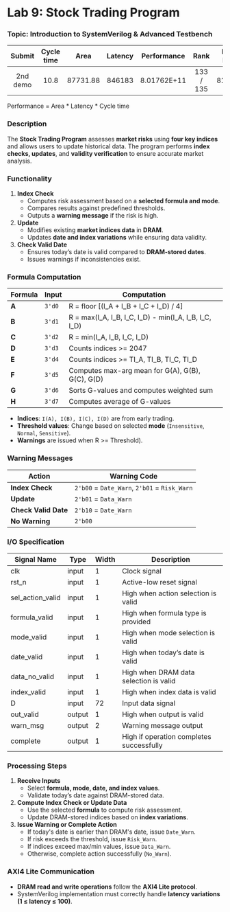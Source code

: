 # Lab 9: Stock Trading Program

### Topic: Introduction to SystemVerilog & Advanced Testbench

| Submit | Cycle time | Area | Latency | Performance | Rank | Pass Rate|
| :---: | :---: | :---: | :---: | :---: | :---: | :---: |
| 2nd demo | 10.8 | 87731.88 | 846183 | 8.01762E+11 | 133 / 135 | 81.32% |

Performance = Area * Latency * Cycle time

### Description
The **Stock Trading Program** assesses **market risks** using **four key indices** and allows users to update historical data. The program performs **index checks, updates**, and **validity verification** to ensure accurate market analysis. 

### Functionality
1. **Index Check**
    - Computes risk assessment based on a **selected formula and mode**.
    - Compares results against predefined thresholds.
    - Outputs a **warning message** if the risk is high.
2. **Update**
    - Modifies existing **market indices data** in **DRAM**.
    - Updates **date and index variations** while ensuring data validity.
3. **Check Valid Date**
    - Ensures today’s date is valid compared to **DRAM-stored dates**.
    - Issues warnings if inconsistencies exist.

### Formula Computation
| Formula | Input | Computation |
|---------|------|-------------|
| **A**  | `3'd0` | R = floor [(I_A + I_B + I_C + I_D) / 4] |
| **B**  | `3'd1` | R = max(I_A, I_B, I_C, I_D) - min(I_A, I_B, I_C, I_D) |
| **C**  | `3'd2` | R = min(I_A, I_B, I_C, I_D) |
| **D**  | `3'd3` | Counts indices >= 2047 |
| **E**  | `3'd4` | Counts indices >= TI_A, TI_B, TI_C, TI_D |
| **F**  | `3'd5` | Computes max-arg mean for G(A), G(B), G(C), G(D) |
| **G**  | `3'd6` | Sorts G-values and computes weighted sum |
| **H**  | `3'd7` | Computes average of G-values |

- **Indices**: `I(A), I(B), I(C), I(D)` are from early trading.
- **Threshold values**: Change based on selected **mode** (`Insensitive`, `Normal`, `Sensitive`).
- **Warnings** are issued when R >= Threshold).

### Warning Messages
| Action | Warning Code |
|--------|--------------|
| **Index Check** | `2'b00` = `Date_Warn`, `2'b01` = `Risk_Warn` |
| **Update** | `2'b01` = `Data_Warn` |
| **Check Valid Date** | `2'b10` = `Date_Warn` |
| **No Warning** | `2'b00` |

### I/O Specification
| Signal Name  | Type   | Width | Description |
|-------------|--------|------|-------------|
| clk         | input  | 1    | Clock signal |
| rst_n       | input  | 1    | Active-low reset signal |
| sel_action_valid | input  | 1  | High when action selection is valid |
| formula_valid | input  | 1  | High when formula type is provided |
| mode_valid  | input  | 1    | High when mode selection is valid |
| date_valid  | input  | 1    | High when today’s date is valid |
| data_no_valid | input  | 1  | High when DRAM data selection is valid |
| index_valid | input  | 1    | High when index data is valid |
| D           | input  | 72   | Input data signal |
| out_valid   | output | 1    | High when output is valid |
| warn_msg    | output | 2    | Warning message output |
| complete    | output | 1    | High if operation completes successfully |

### Processing Steps
1. **Receive Inputs**
    - Select **formula, mode, date, and index values**.
    - Validate today’s date against DRAM-stored data.
2. **Compute Index Check or Update Data**
    - Use the selected **formula** to compute risk assessment.
    - Update DRAM-stored indices based on **index variations**.
3. **Issue Warning or Complete Action**
    - If today's date is earlier than DRAM's date, issue `Date_Warn`.
    - If risk exceeds the threshold, issue `Risk_Warn`.
    - If indices exceed max/min values, issue `Data_Warn`.
    - Otherwise, complete action successfully (`No_Warn`).

### AXI4 Lite Communication
- **DRAM read and write operations** follow the **AXI4 Lite protocol**.
- SystemVerilog implementation must correctly handle **latency variations (1 ≤ latency ≤ 100)**.

